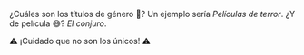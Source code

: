 ¿Cuáles son los títulos de género :thinking:? Un ejemplo sería _Películas de terror_. ¿Y de película :sweat_smile:? _El conjuro_.

:warning: ¡Cuidado que no son los únicos! :warning:
